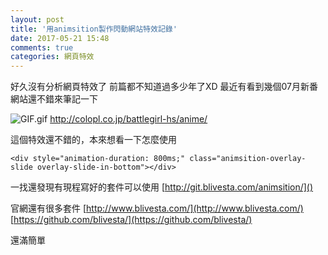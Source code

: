 ```yaml
---
layout: post
title: '用animsition製作閃動網站特效記錄'
date: 2017-05-21 15:48
comments: true
categories: 網頁特效
---
```

好久沒有分析網頁特效了
前篇都不知道過多少年了XD
最近有看到幾個07月新番網站還不錯來筆記一下

<!--more-->


![GIF.gif](http://user-image.logdown.io/user/8284/blog/8171/post/1862646/7HrEqtSbTjWeJm3hdJR3_GIF.gif)
http://colopl.co.jp/battlegirl-hs/anime/

這個特效還不錯的，本來想看一下怎麼使用
```
<div style="animation-duration: 800ms;" class="animsition-overlay-slide overlay-slide-in-bottom"></div>
```
一找還發現有現程寫好的套件可以使用
[http://git.blivesta.com/animsition/]()

官網還有很多套件
[http://www.blivesta.com/](http://www.blivesta.com/)
[https://github.com/blivesta/](https://github.com/blivesta/)

<script async src="//jsfiddle.net/1wfuoabL/4/embed/html,css,result/"></script>

還滿簡單